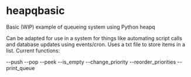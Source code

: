# heapqbasic
Basic (WIP) example of queueing system using Python heapq 

Can be adapted for use in a system for things like automating script calls and database updates using events/cron.
Uses a txt file to store items in a list.
Current functions: 

--push
--pop
--peek
--is_empty
--change_priority
--reorder_priorities
--print_queue
